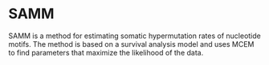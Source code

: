 # SAMM

SAMM is a method for estimating somatic hypermutation rates of nucleotide motifs.
The method is based on a survival analysis model and uses MCEM to find parameters that
maximize the likelihood of the data.

